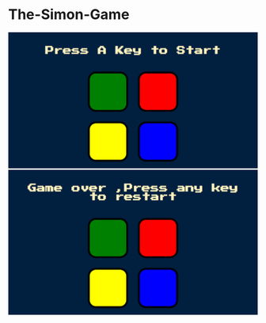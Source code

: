 # The-Simon-Game
![Simon game ](https://github.com/poojarathore30/The-Simon-Game/blob/master/screencapture-file-E-technologies-web-D-Simon-Game-Challenge-Starting-Files-index-html-2020-05-15-16_50_46.png)
![simon game](https://github.com/poojarathore30/The-Simon-Game/blob/master/screencapture-file-E-technologies-web-D-Simon-Game-Challenge-Starting-Files-index-html-2020-05-15-16_51_48.png)
